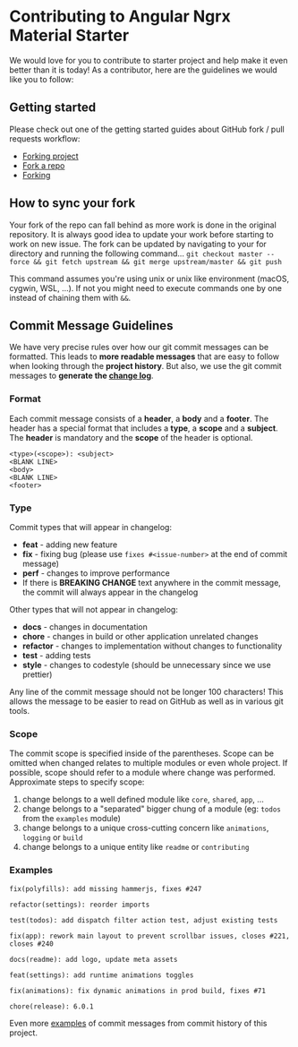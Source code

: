 # Contributing to Angular Ngrx Material Starter

We would love for you to contribute to starter project and help make it even better than it is
today! As a contributor, here are the guidelines we would like you to follow:

## Getting started
Please check out one of the getting started guides about GitHub fork / pull requests workflow:

  * [Forking project](https://guides.github.com/activities/forking/)
  * [Fork a repo](https://help.github.com/articles/fork-a-repo/)
  * [Forking](https://gist.github.com/Chaser324/ce0505fbed06b947d962)

## How to sync your fork
Your fork of the repo can fall behind as more work is done in the original repository.
It is always good idea to update your work before starting to work on new issue.
The fork can be updated by navigating to your for directory and running the following command...
`git checkout master --force && git fetch upstream && git merge upstream/master && git push`

This command assumes you're using unix or unix like environment (macOS, cygwin, WSL, ...). 
If not you might need to execute commands one by one instead of chaining them with `&&`.

## Commit Message Guidelines

We have very precise rules over how our git commit messages can be formatted.  This leads to **more
readable messages** that are easy to follow when looking through the **project history**.  But also,
we use the git commit messages to **generate the [change log](https://github.com/tomastrajan/angular-ngrx-material-starter/blob/master/CHANGELOG.md)**.

### Format
Each commit message consists of a **header**, a **body** and a **footer**.  The header has a special
format that includes a **type**, a **scope** and a **subject**. 
The **header** is mandatory and the **scope** of the header is optional.

```
<type>(<scope>): <subject>
<BLANK LINE>
<body>
<BLANK LINE>
<footer>
```

### Type
Commit types that will appear in changelog:
  * **feat** - adding new feature
  * **fix** - fixing bug (please use `fixes #<issue-number>` at the end of commit message)
  * **perf** - changes to improve performance
  * If there is **BREAKING CHANGE** text anywhere in the commit message, the commit will always appear in the changelog

Other types that will not appear in changelog:
  * **docs** - changes in documentation
  * **chore** - changes in build or other application unrelated changes
  * **refactor** - changes to implementation without changes to functionality
  * **test** - adding tests
  * **style** - changes to codestyle (should be unnecessary since we use prettier)



Any line of the commit message should not be longer 100 characters! This allows the message to be easier
to read on GitHub as well as in various git tools.

### Scope
The commit scope is specified inside of the parentheses. Scope can be omitted when changed
relates to multiple modules or even whole project. If possible, scope should refer to a module where change was performed.
Approximate steps to specify scope:

 1. change belongs to a well defined module like `core`, `shared`, `app`, ...
 2. change belongs to a "separated" bigger chung of a module (eg: `todos` from the `examples` module)
 3. change belongs to a unique cross-cutting concern like `animations`, `logging` or `build`
 4. change belongs to a unique entity like `readme` or `contributing`


### Examples

```
fix(polyfills): add missing hammerjs, fixes #247
```
```
refactor(settings): reorder imports
```
```
test(todos): add dispatch filter action test, adjust existing tests
```
```
fix(app): rework main layout to prevent scrollbar issues, closes #221, closes #240
```
```
docs(readme): add logo, update meta assets
```
```
feat(settings): add runtime animations toggles
```
```
fix(animations): fix dynamic animations in prod build, fixes #71
```
```
chore(release): 6.0.1
```

Even more [examples](https://github.com/tomastrajan/angular-ngrx-material-starter/commits/master) of commit messages from commit history of this project.

